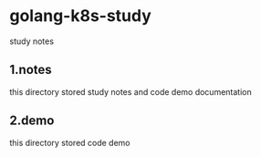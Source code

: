 # golang-k8s-study
study notes

## 1.notes

this directory stored study notes and code demo documentation

## 2.demo

this directory stored  code demo

